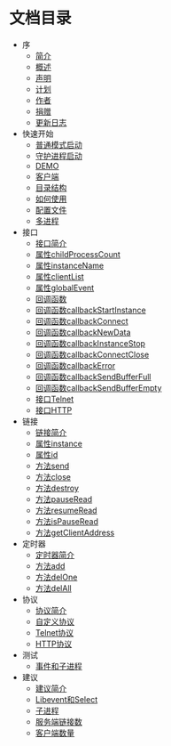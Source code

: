 # 文档目录

- 序
  - [简介](1-summary/1-introduction.md)
  - [概述](1-summary/2-summary.md)
  - [声明](1-summary/3-statement.md)
  - [计划](1-summary/4-planning.md)
  - [作者](1-summary/5-author.md)
  - [捐赠](1-summary/6-donation.md)
  - [更新日志](1-summary/7-update-log.md)
- 快速开始
  - [普通模式启动](2-quick-start/1-general-start.md)
  - [守护进程启动](2-quick-start/2-daemon-start.md)
  - [DEMO](2-quick-start/3-demo.md)
  - [客户端](2-quick-start/4-client.md)
  - [目录结构](2-quick-start/5-directory-structure.md)
  - [如何使用](2-quick-start/6-how-use.md)
  - [配置文件](2-quick-start/7-config-ini.md)
  - [多进程](2-quick-start/8-multiprocess.md)
- 接口
  - [接口简介](3-api/1-summary.md)
  - [属性childProcessCount](3-api/2-common-property-child-process-count.md)
  - [属性instanceName](3-api/3-common-property-instance-name.md)
  - [属性clientList](3-api/4-common-property-client-list.md)
  - [属性globalEvent](3-api/5-common-property-global-event.md)
  - [回调函数](3-api/6-callback.md)
  - [回调函数callbackStartInstance](3-api/7-callback-start-instance.md)
  - [回调函数callbackConnect](3-api/8-callback-connect.md)
  - [回调函数callbackNewData](3-api/9-callback-new-data.md)
  - [回调函数callbackInstanceStop](3-api/10-callback-instance-stop.md)
  - [回调函数callbackConnectClose](3-api/11-callback-connect-close.md)
  - [回调函数callbackError](3-api/12-callback-error.md)
  - [回调函数callbackSendBufferFull](3-api/13-callback-send-buffer-full.md)
  - [回调函数callbackSendBufferEmpty](3-api/14-callback-send-buffer-empty.md)
  - [接口Telnet](3-api/101-telnet.md)
  - [接口HTTP](3-api/102-http.md)
- 链接
  - [链接简介](4-connect/1-summary.md)
  - [属性instance](4-connect/2-property-instance.md)
  - [属性id](4-connect/3-property-id.md)
  - [方法send](4-connect/4-method-send.md)
  - [方法close](4-connect/5-method-close.md)
  - [方法destroy](4-connect/6-method-destroy.md)
  - [方法pauseRead](4-connect/7-method-pause-read.md)
  - [方法resumeRead](4-connect/8-method-resume-read.md)
  - [方法isPauseRead](4-connect/9-method-is-pause-read.md)
  - [方法getClientAddress](4-connect/10-method-get-client-address.md)
- 定时器
  - [定时器简介](5-timer/1-summary.md)
  - [方法add](5-timer/2-method-add.md)
  - [方法delOne](5-timer/3-method-del-one.md)
  - [方法delAll](5-timer/4-method-del-all.md)
- 协议
  - [协议简介](7-protocol/1-summary.md)
  - [自定义协议](7-protocol/2-custom.md)
  - [Telnet协议](7-protocol/3-telnet.md)
  - [HTTP协议](7-protocol/4-http.md)
- 测试
  - [事件和子进程](8-test/1-event-and-child-proccess.md)
- 建议
  - [建议简介](9-suggest/1-summary.md)
  - [Libevent和Select](9-suggest/2-libevent-select.md)
  - [子进程](9-suggest/3-child-proccess.md)
  - [服务端链接数](9-suggest/4-connect-num.md)
  - [客户端数量](9-suggest/5-client-num.md)